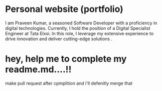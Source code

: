 # Personal website (portfolio)
 I am Praveen Kumar, a seasoned Software Developer with a proficiency in digital technologies. Currently, I hold the position of a Digital Specialist Engineer at Tata Elxsi. In this role, I leverage my extensive experience to drive innovation and deliver cutting-edge solutions .

# hey, help me to complete my readme.md....!!
make pull request after cpmplition and i'll defenitly merge that
